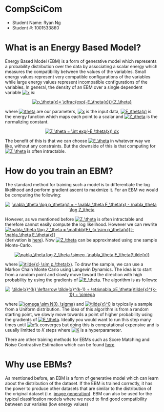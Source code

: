 # CompSciCom
- Student Name: Ryan Ng
- Student #: 1001533860

# What is an Energy Based Model?
Energy Based Model (EBM) is a form of generative model which represents a probability distribution over the data by associating a scalar energy which measures the compatibility between the values of the variables. Small energy values represent very compatible configurations of the variables while large energy values represent incompatible configurations of the variables. In general, the density of an EBM over a single dependent variable <a href="https://www.codecogs.com/eqnedit.php?latex=\inline&space;x" target="_blank"><img src="https://latex.codecogs.com/gif.latex?\inline&space;x" title="x" /></a> is:

<p align="center">
  <a href="https://www.codecogs.com/eqnedit.php?latex=\inline&space;p_\theta(x)=&space;\dfrac{exp(-E_\theta(x))}{Z_\theta}" target="_blank"><img          src="https://latex.codecogs.com/gif.latex?\inline&space;p_\theta(x)=&space;\dfrac{exp(-E_\theta(x))}{Z_\theta}" title="p_\theta(x)= \dfrac{exp(-E_\theta(x))}{Z_\theta}" /></a>
</p>

where <a href="https://www.codecogs.com/eqnedit.php?latex=\inline&space;\theta" target="_blank"><img src="https://latex.codecogs.com/gif.latex?\inline&space;\theta" title="\theta" /></a> are our parameters, <a href="https://www.codecogs.com/eqnedit.php?latex=\inline&space;x" target="_blank"><img src="https://latex.codecogs.com/gif.latex?\inline&space;x" title="x" /></a> is the input data, <a href="https://www.codecogs.com/eqnedit.php?latex=\inline&space;E_\theta(x)" target="_blank"><img src="https://latex.codecogs.com/gif.latex?\inline&space;E_\theta(x)" title="E_\theta(x)" /></a> is the energy function which maps each point to a scalar and <a href="https://www.codecogs.com/eqnedit.php?latex=\inline&space;Z_\theta" target="_blank"><img src="https://latex.codecogs.com/gif.latex?\inline&space;Z_\theta" title="Z_\theta" /></a> is the normalizing constant.

<p align="center">
  <a href="https://www.codecogs.com/eqnedit.php?latex=\inline&space;Z_\theta&space;=&space;\int&space;exp(-E_\theta(x))&space;dx" target="_blank"><img    src="https://latex.codecogs.com/gif.latex?\inline&space;Z_\theta&space;=&space;\int&space;exp(-E_\theta(x))&space;dx" title="Z_\theta = \int exp(-E_\theta(x)) dx" /></a>
</p>

The benefit of this is that we can choose <a href="https://www.codecogs.com/eqnedit.php?latex=\inline&space;E_\theta" target="_blank"><img src="https://latex.codecogs.com/gif.latex?\inline&space;E_\theta" title="E_\theta" /></a> in whatever way we like, without any constraints. But the downside of this is that computing for <a href="https://www.codecogs.com/eqnedit.php?latex=\inline&space;Z_\theta" target="_blank"><img src="https://latex.codecogs.com/gif.latex?\inline&space;Z_\theta" title="Z_\theta" /></a> is often intractable.

# How do you train an EBM?
The standard method for training such a model is to differentiate the log likelihood and perform gradient ascent to maximize it. For an EBM we would be computing the following:

<p align="center">
<a href="https://www.codecogs.com/eqnedit.php?latex=\inline&space;\nabla_\theta&space;\log&space;p_\theta(x)&space;=&space;-&space;\nabla_\theta&space;E_\theta(x)&space;-&space;\nabla_\theta&space;\log&space;Z_\theta" target="_blank"><img src="https://latex.codecogs.com/gif.latex?\inline&space;\nabla_\theta&space;\log&space;p_\theta(x)&space;=&space;-&space;\nabla_\theta&space;E_\theta(x)&space;-&space;\nabla_\theta&space;\log&space;Z_\theta" title="\nabla_\theta \log p_\theta(x) = - \nabla_\theta E_\theta(x) - \nabla_\theta \log Z_\theta" /></a>
</p>

However, as we mentioned before <a href="https://www.codecogs.com/eqnedit.php?latex=\inline&space;Z_\theta" target="_blank"><img src="https://latex.codecogs.com/gif.latex?\inline&space;Z_\theta" title="Z_\theta" /></a> is often intractable and therefore cannot easily compute the log likelihood. However we can rewrite <a href="https://www.codecogs.com/eqnedit.php?latex=\inline&space;\nabla_\theta&space;\log&space;Z_\theta&space;=&space;\mathbb{E}_{x&space;\sim&space;p_\theta(x)}[-\nabla_\theta&space;E_\theta(x)]" target="_blank"><img src="https://latex.codecogs.com/gif.latex?\inline&space;\nabla_\theta&space;\log&space;Z_\theta&space;=&space;\mathbb{E}_{x&space;\sim&space;p_\theta(x)}[-\nabla_\theta&space;E_\theta(x)]" title="\nabla_\theta \log Z_\theta = \mathbb{E}_{x \sim p_\theta(x)}[-\nabla_\theta E_\theta(x)]" /></a> (derivation is [here](https://arxiv.org/pdf/2101.03288.pdf)). Now <a href="https://www.codecogs.com/eqnedit.php?latex=\inline&space;Z_\theta" target="_blank"><img src="https://latex.codecogs.com/gif.latex?\inline&space;Z_\theta" title="Z_\theta" /></a> can be approximated using one sample Monte-Carlo.

<p align="center">
<a href="https://www.codecogs.com/eqnedit.php?latex=\inline&space;\nabla_\theta&space;log&space;Z_\theta&space;\simeq&space;-\nabla_\theta&space;E_\theta(\tilde{x})" target="_blank"><img src="https://latex.codecogs.com/gif.latex?\inline&space;\nabla_\theta&space;log&space;Z_\theta&space;\simeq&space;-\nabla_\theta&space;E_\theta(\tilde{x})" title="\nabla_\theta log Z_\theta \simeq -\nabla_\theta E_\theta(\tilde{x})" /></a>
</p>

where <a href="https://www.codecogs.com/eqnedit.php?latex=\inline&space;\tilde{x}&space;\sim&space;p_\theta(x)" target="_blank"><img src="https://latex.codecogs.com/gif.latex?\inline&space;\tilde{x}&space;\sim&space;p_\theta(x)" title="\tilde{x} \sim p_\theta(x)" /></a>. To draw the sample, we can use a Markov Chain Monte Carlo using Langevin Dynamics. The idea is to start from a random point and slowly move toward the direction with high probability by using the gradients of <a href="https://www.codecogs.com/eqnedit.php?latex=\inline&space;E_\theta" target="_blank"><img src="https://latex.codecogs.com/gif.latex?\inline&space;E_\theta" title="E_\theta" /></a>. The algorithm is as follows: 

<p align="center">
<a href="https://www.codecogs.com/eqnedit.php?latex=\inline&space;\tilde{x}^{k}&space;\leftarrow&space;\tilde{x}^{k-1}&space;&plus;&space;\eta\nabla_xE_\theta(\tilde{x}^{k-1})&space;&plus;&space;\omega" target="_blank"><img src="https://latex.codecogs.com/gif.latex?\inline&space;\tilde{x}^{k}&space;\leftarrow&space;\tilde{x}^{k-1}&space;&plus;&space;\eta\nabla_xE_\theta(\tilde{x}^{k-1})&space;&plus;&space;\omega" title="\tilde{x}^{k} \leftarrow \tilde{x}^{k-1} + \eta\nabla_xE_\theta(\tilde{x}^{k-1}) + \omega" /></a>
</p>

where <a href="https://www.codecogs.com/eqnedit.php?latex=\inline&space;\omega&space;\sim&space;N(0,&space;\sigma)" target="_blank"><img src="https://latex.codecogs.com/gif.latex?\inline&space;\omega&space;\sim&space;N(0,&space;\sigma)" title="\omega \sim N(0, \sigma)" /></a> and <a href="https://www.codecogs.com/eqnedit.php?latex=\inline&space;\tilde{x}^0" target="_blank"><img src="https://latex.codecogs.com/gif.latex?\inline&space;\tilde{x}^0" title="\tilde{x}^0" /></a> is typically a sample from a Uniform distribution. The idea of this algorithm is from a random starting point, we slowly move towards a point of higher probability using the gradients of <a href="https://www.codecogs.com/eqnedit.php?latex=\inline&space;E_\theta" target="_blank"><img src="https://latex.codecogs.com/gif.latex?\inline&space;E_\theta" title="E_\theta" /></a>. Ideally you would want to run this step many times until <a href="https://www.codecogs.com/eqnedit.php?latex=\inline&space;x^k" target="_blank"><img src="https://latex.codecogs.com/gif.latex?\inline&space;x^k" title="x^k" /></a> converges but doing this is computational expensive and is usually limitted to $K$ steps where <a href="https://www.codecogs.com/eqnedit.php?latex=\inline&space;K" target="_blank"><img src="https://latex.codecogs.com/gif.latex?\inline&space;K" title="K" /></a> is a hyperparameter.

There are other training methods for EBMs such as Score Matching and Noise Contrastive Estimation which can be found [here](https://arxiv.org/pdf/2101.03288.pdf).

# Why use EBMs?
As mentioned before, an EBM is a form  of generative model which can learn about the distribution of the dataset. If the EBM is trained correctly, it has the power to produce other datasets that are similar to the distribution of the original dataset (i.e. [image generation](https://uvadlc-notebooks.readthedocs.io/en/latest/tutorial_notebooks/tutorial8/Deep_Energy_Models.html)). EBM can also be used for the typical classification models where we need to find good compatibility between our variales (low energy values)
